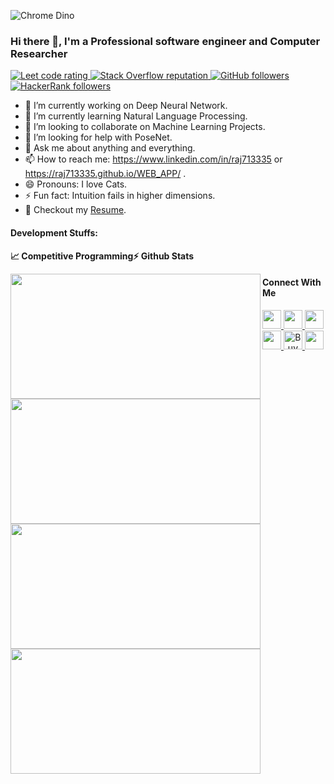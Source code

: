 ![Chrome Dino](https://mir-s3-cdn-cf.behance.net/project_modules/max_1200/4ff07986208593.5d9a654e92f36.gif)

### Hi there 👋, I'm a Professional software engineer and Computer Researcher

<p align="left">
  <a href="https://leetcode.com/raj713335/">
    <img src="https://cp-logo.vercel.app/leetcode/raj713335" alt="Leet code rating" />
  </a>
  <a href="https://stackoverflow.com/users/9674286/arnab-das">
    <img alt="Stack Overflow reputation" src="https://img.shields.io/stackexchange/stackoverflow/r/9674286?color=orange&label=reputation&logo=stackoverflow">
  </a>
  <a href="https://github.com/raj713335?tab=followers">
    <img alt="GitHub followers" src="https://img.shields.io/github/followers/raj713335?color=green&logo=github">
  </a>
  <a href="https://www.hackerrank.com/raj713335">
    <img alt="HackerRank followers" src="https://img.shields.io/badge/Hackerrank-Arnab%20-green.svg">
  </a>
</p>



<!--
**raj713335/raj713335** is a ✨ _special_ ✨ repository because its `README.md` (this file) appears on your GitHub profile .
-->

<!--Here are some ideas to get you started:-->

- 🔭 I’m currently working on Deep Neural Network.
- 🌱 I’m currently learning Natural Language Processing.
- 👯 I’m looking to collaborate on Machine Learning Projects.
- 🤔 I’m looking for help with PoseNet.
- 💬 Ask me about anything and everything.
- 📫 How to reach me: https://www.linkedin.com/in/raj713335 or https://raj713335.github.io/WEB_APP/ .
- 😄 Pronouns: I love Cats.
- ⚡ Fun fact: Intuition fails in higher dimensions.
- 📝 Checkout my [Resume](FILE/Resume.pdf).

#### Development Stuffs:

<b>&#128200; Competitive Programming⚡ Github Stats</b>


<p float="left">
<img align="left" src="https://leetcard.jacoblin.cool/raj713335?theme=light&font=Karma&ext=contest" height="200" width="400"/>
<img align="left" src="https://github-readme-stats.vercel.app/api/top-langs/?username=raj713335&show_icons=true&hide_border=true&layout=compact&langs_count=10" height="200" width="400" />
</p>




<p float="left">
<img align="left" src="http://github-readme-streak-stats.herokuapp.com/?user=raj713335&theme=default&hide_border=true" height="200" width="400"/>
<img align="left" src="https://github-readme-stats.vercel.app/api/?username=raj713335&theme=default&show_icons=true&count_private=true&hide_border=true" height="200" width="400"/>
</p>
  
#### Connect With Me

<p left="center">
  
<a href="https://wa.me/9547966499?text=Hello%20Arnab">
  <img src="https://img.shields.io/badge/WHATSAPP-%2325D366.svg?&style=for-the-badge&logo=whatsapp&logoColor=white" height="30px" />    
</a>
  
<a href="https://www.linkedin.com/in/arnab-das-732515143/">
  <img src="https://img.shields.io/badge/linkedin-%230077B5.svg?&style=for-the-badge&logo=linkedin&logoColor=white" height="30px" />
</a>
<a href="https://github.com/raj713335">
  <img src="https://img.shields.io/badge/github-%23222222.svg?&style=for-the-badge&logo=github&logoColor=white" height="30px" />        
</a>
<a href="https://twitter.com/raj713335">
  <img src="https://img.shields.io/badge/twitter-%2300ACEE.svg?&style=for-the-badge&logo=twitter&logoColor=white" height="30px" />        
</a>
<a href="https://www.buymeacoffee.com/raj713335" target="_blank" align="center">
  <img src="https://cdn.buymeacoffee.com/buttons/v2/default-yellow.png" alt="Buy Me A Coffee" height="30px" >
</a>
<a href="https://medium.com/@raj713335">
  <img src="https://img.shields.io/badge/Medium-12100E?style=for-the-badge&logo=medium&logoColor=white" height="30px">
</a>
  
</p>


